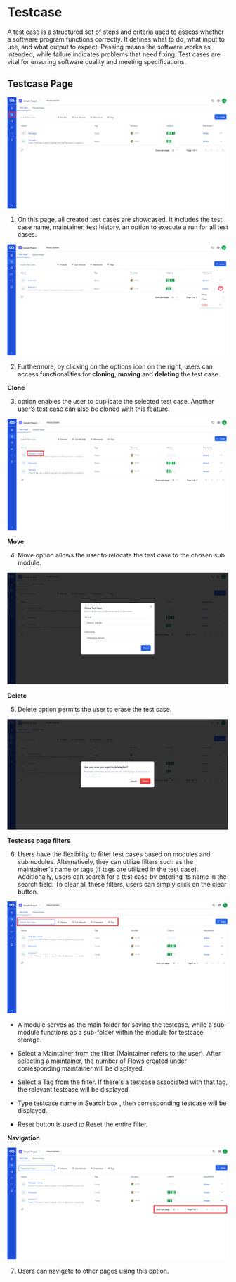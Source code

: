 # Testcase

A test case is a structured set of steps and criteria used to assess whether a software program functions correctly. It defines what to do, what input to use, and what output to expect. Passing means the software works as intended, while failure indicates problems that need fixing. Test cases are vital for ensuring software quality and meeting specifications.


## Testcase Page

![ClickTestCase](./TestcaseImages/1.ClickTestCase.png)

1. On this page, all created test cases are showcased. It includes the test case name, maintainer, test history, an option to execute a run for all test cases.

![Click 3 dots](./TestcaseImages/2.Click%203%20dots.png)

2. Furthermore, by clicking on the options icon on the right, users can access functionalities for  **cloning**,  **moving**  and  **deleting**  the test case.

**Clone** 

3. option enables the user to duplicate the selected test case. Another user’s test case can also be cloned with this feature.

![Cloned TestCase](./TestcaseImages/3.Cloned%20TestCase.png)

**Move** 

4. Move option allows the user to relocate the test case to the chosen sub module.

![Move Test Case](./TestcaseImages/4.Move%20Test%20Case.png)

**Delete** 

5. Delete option permits the user to erase the test case.

![Delete TestCase](./TestcaseImages/5.Delete%20TestCase.png)

**Testcase page filters**


6. Users have the flexibility to filter test cases based on modules and submodules. Alternatively, they can utilize filters such as the maintainer's name or tags (if tags are utilized in the test case). Additionally, users can search for a test case by entering its name in the search field. To clear all these filters, users can simply click on the clear button.

![TestCase Page filter](./TestcaseImages/6.TestCase%20Page%20filter.png)

-  A module serves as the main folder for saving the testcase, while a sub-module functions as a sub-folder within the module for testcase storage.
    
-  Select a Maintainer from the filter (Maintainer refers to the user). After selecting a maintainer, the number of Flows created under corresponding maintainer will be displayed.
    
-  Select a Tag from the filter. If there's a testcase associated with that tag, the relevant testcase will be displayed.
    
-  Type testcase name in Search box , then corresponding testcase will be displayed.
    
-  Reset button is used to Reset the entire filter.

**Navigation**

![Navigation](./TestcaseImages/7.Navigation.png)

7. Users can navigate to other pages using this option.